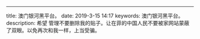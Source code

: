 ---
title: 澳门银河黑平台。
date: 2019-3-15 14:17
keywords: 澳门银河黑平台。
description: 希望 管理不要删除我的贴子。让在菲的中国人民不要被家网站蒙蔽了双眼。以免再次和我一样，上当受骗。
